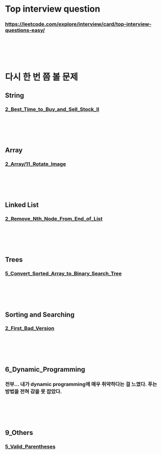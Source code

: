 # Top interview question
### https://leetcode.com/explore/interview/card/top-interview-questions-easy/
### <br/><br/><br/>

# 다시 한 번 쯤 볼 문제
## String
### [2_Best_Time_to_Buy_and_Sell_Stock_II](https://github.com/Shin-jongwhan/leetcode/tree/main/Top_interview_question/Array/2_Best_Time_to_Buy_and_Sell_Stock_II)
### <br/><br/><br/>

## Array
### [2_Array/11_Rotate_Image](https://github.com/Shin-jongwhan/leetcode/tree/main/Top_interview_question/Array/11_Rotate_Image)
### <br/><br/><br/>

## Linked List
### [2_Remove_Nth_Node_From_End_of_List](https://github.com/Shin-jongwhan/leetcode/tree/main/Top_interview_question)
### <br/><br/><br/>

## Trees
### [5_Convert_Sorted_Array_to_Binary_Search_Tree](https://github.com/Shin-jongwhan/leetcode/tree/main/Top_interview_question/4_Trees/5_Convert_Sorted_Array_to_Binary_Search_Tree)
### <br/><br/><br/>

## Sorting and Searching
### [2_First_Bad_Version](https://github.com/Shin-jongwhan/leetcode/tree/main/Top_interview_question/5_Sorting_and_Searching/2_First_Bad_Version)
### <br/><br/><br/>

## 6_Dynamic_Programming
### 전부... 내가 dynamic programming에 매우 취약하다는 걸 느꼈다. 푸는 방법을 전혀 감을 못 잡았다.
### <br/><br/><br/>

## 9_Others
### [5_Valid_Parentheses](https://github.com/Shin-jongwhan/leetcode/tree/main/Top_interview_question/9_Others/5_Valid_Parentheses)
### <br/><br/><br/>
